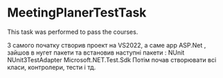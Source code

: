 # MeetingPlanerTestTask
This task was performed to pass the courses.

З самого початку створив проект на VS2022,  а саме app ASP.Net , зайшов в нугет пакети та встановив наступні пакети :
NUnit
NUnit3TestAdapter
Microsoft.NET.Test.Sdk
Потім почав створювати всі класи, контролери, тести і тд.

